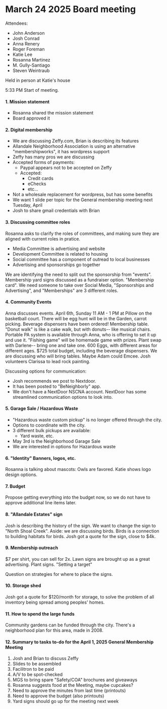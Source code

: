 # March 24 2025 Board meeting

Attendees:
- John Anderson
- Josh Conrad
- Anna Renery
- Roger Foreman
- Katie Lee
- Rosanna Martinez
- M. Gully-Santiago  
- Steven Weintraub


Held in person at Katie's house

5:33 PM Start of meeting.  

#### 1. Mission statement

- Rosanna shared the mission statement
- Board approved it

#### 2. Digital membership 

- We are discussing Zeffy.com, Brian is describing its features
- Allandale Neighborhood Association is using an alternative "membershipworks", it has wordpress support
- Zeffy has many pros we are discussing
- Accepted forms of payments:
    - Paypal appears not to be accepted on Zeffy
    - Accepted:
        - Credit cards
        - eChecks
        - etc...
- Not a wholesale replacement for wordpress, but has some benefits
- We want 1 slide per topic for the General membership meeting next Tuesday, April 
- Josh to share gmail credentials with Brian


#### 3. Discussing committee roles
Rosanna asks to clarify the roles of committees, and making sure they are aligned with current roles in pratice.
- Media Committee is advertising and website
- Development Committee is related to housing
- Social committee has a component of outread to local businesses
- Advertising and sponsorships go together

We are identifying the need to split out the sponsorship from "events".
Membership yard signs discussed as a fundraiser option.  "Membership card".  We need someone to take over Social Media, "Sponsorships and Advertising", and "Memberships" are 3 different roles.  

#### 4. Community Events
Anna discusses events.  April 6th, Sunday 11 AM - 1 PM at Pillow on the basketball court.  There will be egg hunt will be in the Garden, carrot picking.  Beverage dispensers have been ordered! Membership table.  "Donut walk" is like a cake walk, but with donuts-- like musical chairs.  Portable PA system is available through Anna, who is offering to set it up and use it.  "Fishing game" will be homemade game with prizes.  Plant swap with Darlene-- bring one and take one.  600 Eggs, with different areas for different ages.  $725 total budget, including the beverage dispensers.  We are discussing who will bring tables.  Maybe Adam could Emcee.  Josh volunteers Clarissa to lead rock painting.    

Discussing options for communication:
- Josh recommends we post to Nextdoor.  
- It has been posted to "BeNeighborly" app.  
- We don't have a NextDoor NSCNA account.  NextDoor has some streamlined communication options to look into. 


#### 5. Garage Sale / Hazardous Waste
- "Hazardous waste custom pickup" is no longer offered through the city.  
- Options to coordinate with the city.
- 3 different bulk pickups are available:
   - Yard waste, etc.
- May 3rd is the Neighborhood Garage Sale
- We are interested in options for Hazardous waste


#### 6. "Identity" Banners, logos, etc.
Rosanna is talking about mascots: Owls are favored.  Katie shows logo design options.  

#### 7. Budget
Propose getting everything into the budget now, so we do not have to approve additional line items later.  

#### 8. "Allandale Estates" sign
Josh is describing the history of the sign.  We want to change the sign to "North Shoal Creek".  Aside: we are discussing birds.  Birds is a connection to building habitats for birds.  Josh got a quote for the sign, close to $4k.  

#### 9. Membership outreach
$7 per shirt, you can sell for 2x.  Lawn signs are brought up as a great advertising.  Plant signs.  "Setting a target" 

Question on strategies for where to place the signs.

#### 10.  Storage shed
Josh got a quote for $120/month for storage, to solve the problem of all inventory being spread among peoples' homes.  

#### 11. How to spend the large funds
Community gardens can be funded through the city.  There's a neighborhood plan for this area, made in 2008.  

#### 12. Summary to tasks to-do for the April 1, 2025 General Membership Meeting


1. Josh and Brian to discuss Zeffy
2. Slides to be assembled
3. Facilitron to be paid
4. A/V to be spot-checked
5. MGS to bring spare "Safety/COA" brochures and giveaways
6. Rosanna suggests food at the Meeting, maybe cupcakes?
7. Need to approve the minutes from last time (printouts)
8. Need to approve the budget (also printouts)
9. Yard signs should go up for the meeting next week
